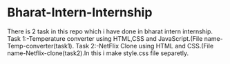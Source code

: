 # Bharat-Intern-Internship
There is 2 task in this repo which i have done in bharat intern internship.
Task 1:-Temperature converter using HTML,CSS and JavaScript.(File name-Temp-converter(task1).
Task 2:-NetFlix Clone using HTML and CSS.(File name-Netflix-clone(task2).In this i make style.css file separetly.
